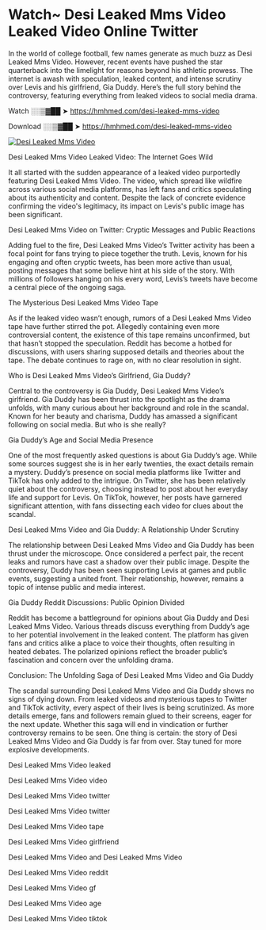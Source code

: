 # Watch~ Desi Leaked Mms Video Leaked Video Online Twitter

In the world of college football, few names generate as much buzz as Desi Leaked Mms Video. However, recent events have pushed the star quarterback into the limelight for reasons beyond his athletic prowess. The internet is awash with speculation, leaked content, and intense scrutiny over Levis and his girlfriend, Gia Duddy. Here’s the full story behind the controversy, featuring everything from leaked videos to social media drama.

Watch ░░▒▓██ ➤ https://hmhmed.com/desi-leaked-mms-video

Download ░░▒▓██ ➤ https://hmhmed.com/desi-leaked-mms-video

[![Desi Leaked Mms Video](https://i.imgur.com/dJHk4Zq.gif)](https://hmhmed.com/desi-leaked-mms-video)

Desi Leaked Mms Video Leaked Video: The Internet Goes Wild

It all started with the sudden appearance of a leaked video purportedly featuring Desi Leaked Mms Video. The video, which spread like wildfire across various social media platforms, has left fans and critics speculating about its authenticity and content. Despite the lack of concrete evidence confirming the video's legitimacy, its impact on Levis's public image has been significant.

Desi Leaked Mms Video on Twitter: Cryptic Messages and Public Reactions

Adding fuel to the fire, Desi Leaked Mms Video’s Twitter activity has been a focal point for fans trying to piece together the truth. Levis, known for his engaging and often cryptic tweets, has been more active than usual, posting messages that some believe hint at his side of the story. With millions of followers hanging on his every word, Levis’s tweets have become a central piece of the ongoing saga.

The Mysterious Desi Leaked Mms Video Tape

As if the leaked video wasn’t enough, rumors of a Desi Leaked Mms Video tape have further stirred the pot. Allegedly containing even more controversial content, the existence of this tape remains unconfirmed, but that hasn’t stopped the speculation. Reddit has become a hotbed for discussions, with users sharing supposed details and theories about the tape. The debate continues to rage on, with no clear resolution in sight.

Who is Desi Leaked Mms Video’s Girlfriend, Gia Duddy?

Central to the controversy is Gia Duddy, Desi Leaked Mms Video’s girlfriend. Gia Duddy has been thrust into the spotlight as the drama unfolds, with many curious about her background and role in the scandal. Known for her beauty and charisma, Duddy has amassed a significant following on social media. But who is she really?

Gia Duddy’s Age and Social Media Presence

One of the most frequently asked questions is about Gia Duddy’s age. While some sources suggest she is in her early twenties, the exact details remain a mystery. Duddy’s presence on social media platforms like Twitter and TikTok has only added to the intrigue. On Twitter, she has been relatively quiet about the controversy, choosing instead to post about her everyday life and support for Levis. On TikTok, however, her posts have garnered significant attention, with fans dissecting each video for clues about the scandal.

Desi Leaked Mms Video and Gia Duddy: A Relationship Under Scrutiny

The relationship between Desi Leaked Mms Video and Gia Duddy has been thrust under the microscope. Once considered a perfect pair, the recent leaks and rumors have cast a shadow over their public image. Despite the controversy, Duddy has been seen supporting Levis at games and public events, suggesting a united front. Their relationship, however, remains a topic of intense public and media interest.

Gia Duddy Reddit Discussions: Public Opinion Divided

Reddit has become a battleground for opinions about Gia Duddy and Desi Leaked Mms Video. Various threads discuss everything from Duddy’s age to her potential involvement in the leaked content. The platform has given fans and critics alike a place to voice their thoughts, often resulting in heated debates. The polarized opinions reflect the broader public’s fascination and concern over the unfolding drama.

Conclusion: The Unfolding Saga of Desi Leaked Mms Video and Gia Duddy

The scandal surrounding Desi Leaked Mms Video and Gia Duddy shows no signs of dying down. From leaked videos and mysterious tapes to Twitter and TikTok activity, every aspect of their lives is being scrutinized. As more details emerge, fans and followers remain glued to their screens, eager for the next update. Whether this saga will end in vindication or further controversy remains to be seen. One thing is certain: the story of Desi Leaked Mms Video and Gia Duddy is far from over. Stay tuned for more explosive developments.

Desi Leaked Mms Video leaked

Desi Leaked Mms Video video

Desi Leaked Mms Video twitter

Desi Leaked Mms Video twitter

Desi Leaked Mms Video tape

Desi Leaked Mms Video girlfriend

Desi Leaked Mms Video and Desi Leaked Mms Video

Desi Leaked Mms Video reddit

Desi Leaked Mms Video gf

Desi Leaked Mms Video age

Desi Leaked Mms Video tiktok